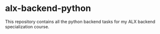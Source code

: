 # alx-backend-python

This repository contains all the python backend tasks for my ALX backend specialization course.
